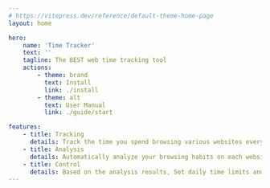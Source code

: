 ```yaml
---
# https://vitepress.dev/reference/default-theme-home-page
layout: home

hero:
    name: 'Time Tracker'
    text: ''
    tagline: The BEST web time tracking tool
    actions:
        - theme: brand
          text: Install
          link: ./install
        - theme: alt
          text: User Manual
          link: ./guide/start

features:
    - title: Tracking
      details: Track the time you spend browsing various websites every day and provide multi-faceted data query.
    - title: Analysis
      details: Automatically analyze your browsing habits on each website and at different times based on tracking data.
    - title: Control
      details: Based on the analysis results, Set daily time limits and prohibited access periods for designated websites to improve work and study efficiency.
---
```


